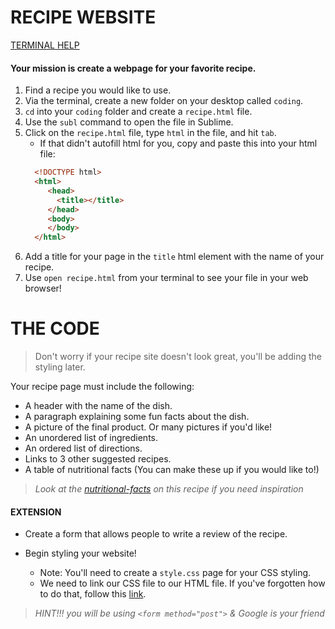 # RECIPE WEBSITE
[TERMINAL HELP](https://github.com/codebug-tech/week-1-A)

#### Your mission is create a webpage for your favorite recipe.
1. Find a recipe you would like to use.
2. Via the terminal, create a new folder on your desktop called `coding`.
3. `cd` into your `coding` folder and create a `recipe.html` file.
4. Use the `subl` command to open the file in Sublime. 
5. Click on the `recipe.html` file, type `html` in the file, and hit `tab`. 
    * If that didn't autofill html for you, copy and paste this into your html file: 
    ``` HTML
      <!DOCTYPE html>     
      <html>
         <head>
           <title></title>
         </head>
         <body>
         </body>
      </html>
    ```
6. Add a title for your page in the `title` html element with the name of your recipe. 
7. Use `open recipe.html` from your terminal to see your file in your web browser!

# THE CODE
> Don't worry if your recipe site doesn't look great, you'll be adding the styling later. 

Your recipe page must include the following:

* A header with the name of the dish.
* A paragraph explaining some fun facts about the dish.
* A picture of the final product. Or many pictures if you'd like!
* An unordered list of ingredients.
* An ordered list of directions.
* Links to 3 other suggested recipes.
* A table of nutritional facts (You can make these up if you would like to!) 

> *Look at the [nutritional-facts](https://www.bettycrocker.com/recipes/italian-sausage-lasagna/2601a67c-438d-407a-b163-2f57ede06cb9) on this recipe if you need inspiration* 

#### EXTENSION

* Create a form that allows people to write a review of the recipe. 
* Begin styling your website!

    * Note: You'll need to create a `style.css` page for your CSS styling.
    * We need to link our CSS file to our HTML file. If you've forgotten how to do that, follow this [link](https://teamtreehouse.com/community/htmlcss-linking).

> *HINT!!! you will be using `<form method="post">` & Google is your friend*

